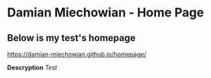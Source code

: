 # Damian Miechowian - Home Page

## Below is my test's homepage
https://damian-miechowian.github.io/homepage/

**Descryption**
*Test*
